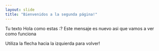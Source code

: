 ```yaml
---
layout: slide
title: "Bienvenidos a la segunda página!"
---
```

Tu texto
Hola como estas :?
Este mensaje es nuevo asi que vamos a ver como funciona

Utiliza la flecha hacia la izquierda para volver!